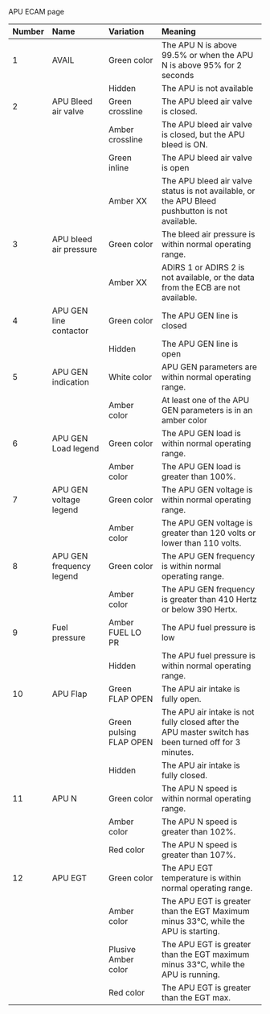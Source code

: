 ﻿APU ECAM page



|Number|Name|Variation|Meaning|
| :- | :- | :- | :- |
|1|AVAIL|Green color|The APU N is above 99.5% or when the APU N is above 95% for 2 seconds|
|||Hidden|The APU is not available|
|2|APU Bleed air valve|Green crossline|The APU bleed air valve is closed.|
|||Amber crossline|The APU bleed air valve is closed, but the APU bleed is ON.|
|||Green inline|The APU bleed air valve is open|
|||Amber XX|The APU bleed air valve status is not available, or the APU Bleed pushbutton is not available.|
|3|APU bleed air pressure|Green color|The bleed air pressure is within normal operating range.|
|||Amber XX|ADIRS 1 or ADIRS 2 is not available, or the data from the ECB are not available.|
|4|APU GEN line contactor|Green color|The APU GEN line is closed|
|||Hidden|The APU GEN line is open|
|5|APU GEN indication|White color|APU GEN parameters are within normal operating range.|
|||Amber color|At least one of the APU GEN parameters is in an amber color|
|6|APU GEN Load legend|Green color|The APU GEN load is within normal operating range.|
|||Amber color|The APU GEN load is greater than 100%.|
|7|APU GEN voltage legend|Green color|The APU GEN voltage is within normal operating range.|
|||Amber color|The APU GEN voltage is greater than 120 volts or lower than 110 volts.|
|8|APU GEN frequency legend|Green color|The APU GEN frequency is within normal operating range.|
|||Amber color|The APU GEN frequency is greater than 410 Hertz or below 390 Hertx.|
|9|Fuel pressure|Amber FUEL LO PR|The APU fuel pressure is low|
|||Hidden|The APU fuel pressure is within normal operating range.|
|10|APU Flap|Green FLAP OPEN|The APU air intake is fully open.|
|||Green pulsing FLAP OPEN|The APU air intake is not fully closed after the APU master switch has been turned off for 3 minutes.|
|||Hidden|The APU air intake is fully closed.|
|11|APU N|Green color|The APU N speed is within normal operating range.|
|||Amber color|The APU N speed is greater than 102%.|
|||Red color|The APU N speed is greater than 107%.|
|12|APU EGT|Green color|The APU EGT temperature is within normal operating range.|
|||Amber color|The APU EGT is greater than the EGT Maximum minus 33°C, while the APU is starting.|
|||Plusive Amber color|The APU EGT is greater than the EGT maximum minus 33°C, while the APU is running.|
|||Red color|The APU EGT is greater than the EGT max.|



